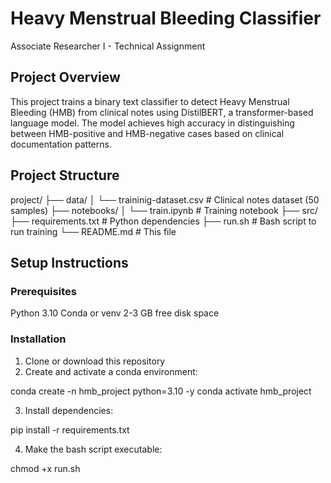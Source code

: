 # Heavy Menstrual Bleeding Classifier

Associate Researcher I - Technical Assignment

## Project Overview

This project trains a binary text classifier to detect Heavy Menstrual Bleeding (HMB) from clinical notes using DistilBERT, a transformer-based language model. The model achieves high accuracy in distinguishing between HMB-positive and HMB-negative cases based on clinical documentation patterns.

## Project Structure

project/
├── data/
│   └── traininig-dataset.csv          # Clinical notes dataset (50 samples)
├── notebooks/
│   └── train.ipynb                   # Training notebook
├── src/
├── requirements.txt                  # Python dependencies
├── run.sh                           # Bash script to run training
└── README.md                        # This file

## Setup Instructions

### Prerequisites

Python 3.10
Conda or venv
2-3 GB free disk space

### Installation

1. Clone or download this repository
2. Create and activate a conda environment:

conda create -n hmb_project python=3.10 -y
conda activate hmb_project

3. Install dependencies:

pip install -r requirements.txt

4. Make the bash script executable:

chmod +x run.sh